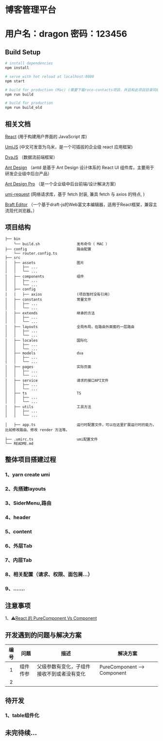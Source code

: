 ﻿# 博客管理平台
# 用户名：dragon 密码：123456

## Build Setup

``` bash
# install dependencies
npm install

# serve with hot reload at localhost:8080
npm start

# build for production (Mac) (需要下载roco-contacts项目，并且和此项目目录同级)
npm run build

# build for production 
npm run build_old

```

## 相关文档

[React](https://react.docschina.org/)  (用于构建用户界面的 JavaScript 库)

[UmiJS](https://umijs.org/zh/)  (中文可发音为乌米，是一个可插拔的企业级 react 应用框架)

[DvaJS](https://dvajs.com/) （数据流前端框架）

[Ant Design](https://ant-design.gitee.io/docs/react/introduce-cn) （antd 是基于 Ant Design 设计体系的 React UI 组件库，主要用于研发企业级中后台产品）

[Ant Design Pro](https://v2-pro.ant.design/docs/getting-started-cn) （是一个企业级中后台前端/设计解决方案）

[umi-request](https://github.com/umijs/umi-request/blob/master/README_zh-CN.md) (网络请求库，基于 fetch 封装, 兼具 fetch 与 axios 的特点, )

[Braft Editor](https://github.com/margox/braft-editor#readme) （一个基于draft-js的Web富文本编辑器，适用于React框架，兼容主流现代浏览器。）

## 项目结构
```
├── bin                        
    └── build.sh                 发布命令（ MAC ）
├── config                       路由配置
    └── router.config.ts 
├── src
│   ├── assets                   图片
│   │   ├── ...             
│   │   └── ...           
│   ├── components               组件
│   │   ├── ...             
│   │   └── ...  
│   ├── config                   
│   │   ├── axios                (项目暂时没有引用)             
│   ├── constants                常量文件
│   │   ├── ...             
│   │   └── ... 
│   ├── extends                  继承的方法
│   │   ├── ...             
│   │   └── ... 
│   ├── layouts                  全局布局，在路由外面套的一层路由
│   │   ├── ...             
│   │   └── ... 
│   ├── locales                  国际化
│   │   ├── ...             
│   │   └── ...
│   ├── models                   dva
│   │   ├── ...             
│   │   └── ... 
│   ├── pages                    实际页面
│   │   ├── ...             
│   │   └── ... 
│   ├── service                  请求的接口API文件
│   │   ├── ...             
│   │   └── ...
│   ├── ts                       TS
│   │   ├── ...             
│   │   └── ... 
│   ├── utils                    工具方法
│   │   ├── ...             
│   │   └── ...

│   ├── app.ts                   运行时配置文件，可以在这里扩展运行时的能力，比如修改路由、修改 render 方法等。

├── .umirc.ts                    umi配置文件
└── README.md
```
##  整体项目搭建过程

### 1、yarn create umi
### 2、先搭建layouts
### 3、SiderMenu,路由
### 4、header
### 5、content
### 6、外层Tab
### 7、内层Tab
### 8、相关配置（请求、权限、面包屑...）
### 9、.......

##  注意事项

1、⚠️[React 的 PureComponent Vs Component](https://www.jianshu.com/p/c41bbbc20e65)

## 开发遇到的问题与解决方案

|编号| 问题  | 描述 | 解决方案 |
|:--:| ----- | ---- | -------- |
| 1 | 组件传参 |父级参数有变化，子组件接收不到或者没有变化  | PureComponent --> Component |
| 2 |  |  |  |

## 待开发
### 1、table组件化
## 未完待续...

